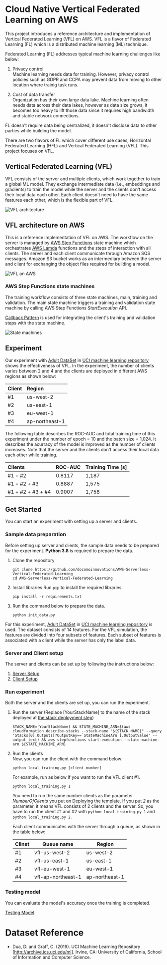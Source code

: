  # Cloud Native Vertical Federated Learning on AWS
This project introduces a reference architecture and implementation of Vertical Federated Learning (VFL) on AWS. VFL is a flavor of Federated Learning (FL) which is a distributed machine learning (ML) technique. 

Federated Learning (FL) addresses typical machine learning challenges like below:

1. Privacy control  
    Machine learning needs data for training. However, privacy control policies such as GDPR and CCPA may prevent data from moving to other location where trainig task runs.  

1. Cost of data transfer  
    Organization has their own large data lake. Machine learning often needs data across their data lakes, however as data size grows, it becomes too heavy to lift those data since it requires high bandwidth and stable network connections.

FL doesn't require data being centralized, it doesn't disclose data to other parties while building the model.

There are two flavors of FL which cover different use cases, Horizontal Federated Learning (HFL) and Vertical Federated Learning (VFL). This project focuses on VFL.

## Vertical Federated Learning (VFL)
VFL consists of the server and multiple clients, which work together to train a global ML model. They exchange intermediate data (i.e., embeddings and gradients) to train the model while the server and the clients don't access their local data each other. Each client doesn't need to have the same features each other, which is the flexible part of VFL.

![VFL architecture](_static/img/VFL%20architecture.png)

## VFL architecture on AWS
This is a reference implementation of VFL on AWS. The workflow on the server is managed by [AWS Step Functions](https://aws.amazon.com/step-functions/) state machine which orchestrates [AWS Lamda](https://aws.amazon.com/lambda/) functions and the steps of interaction with all clients. The server and each client communicate through Amazon SQS messages. Amazon S3 bucket works as an intermediary between the server and client for exchanging the object files required for building a model.  

![VFL on AWS](_static/img/VFL%20on%20AWS.png)

### AWS Step Functions state machines
The training workflow consists of three state machines, main, training and validation. The main state machine triggers a training and validation state machine by calling AWS Step Functions *StartExecution* API.  

[Callback Pattern](https://docs.aws.amazon.com/step-functions/latest/dg/callback-task-sample-sqs.html) is used for integrating the client's training and validation steps with the state machine.

![State machines](_static/img/State%20machines.png)

## Experiment
Our experiment with [Adult DataSet](https://archive.ics.uci.edu/ml/datasets/Adult) in [UCI machine learning repository](https://archive.ics.uci.edu/ml/index.php) shows the effectiveness of VFL. In the experiment, the number of clients varies between 2 and 4 and the clients are deployed in different AWS regions as shown below:

|Client|Region|
| :--- | :--- |
|#1|us-west-2|
|#2|us-east-1|
|#3|eu-west-1|
|#4|ap-northeast-1|

The following table describes the ROC-AUC and total training time of this experiment under the number of epoch = 10 and the batch size = 1,024.
It describes the acurracy of the model is improved as the number of clients increases. Note that the server and the clients don't access their local data each other while training.

|Clients|ROC-AUC|Training Time [s]|
| :--- | :--- | :--- |
| #1 + #2 | 0.8117 | 1,187 |
| #1 + #2 + #3 | 0.8887 | 1,575 |
| #1 + #2 + #3 + #4 | 0.9007 | 1,758 |

## Get Started
You can start an experiment with setting up a server and clients.

### Sample data preparation
Before setting up server and clients, the sample data needs to be prepared for the experiment.
**Python 3.8** is required to prepare the data.

1. Clone the repository
    ```shell
    git clone https://github.com/docomoinnovations/AWS-Serverless-Vertical-Federated-Learning
    cd AWS-Serverless-Vertical-Federated-Learning
    ```

1. Install libraries
    Run `pip` to install the required libraries.
    ```shell
    pip install -r requirements.txt
    ```

1. Run the command below to prepare the data.
    ```shell
    python init_data.py
    ```

For this experiment, [Adult DataSet](https://archive.ics.uci.edu/ml/datasets/Adult) in [UCI machine learning repository](https://archive.ics.uci.edu/) is used.  The dataset consists of 14 features. For the VFL simulation, the features are divided into four subsets of features. Each subset of features is associated with a client while the server has only the label data.

### Server and Client setup
The server and clients can be set up by following the instructions below:
1. [Server Setup](server/README.md)
1. [Client Setup](client/README.md)

### Run experiment
Both the server and the clients are set up, you can run the experiment.

1. Run the server (Replace [YourStackName] to the name of the stack deployed at [the stack deployment step](server/README.md#deploying-the-server))
    ```shell
    STACK_NAME=[YourStackName] && STATE_MACHINE_ARN=$(aws cloudformation describe-stacks --stack-name "${STACK_NAME}" --query 'Stacks[0].Outputs[?OutputKey==`StateMachineArn`].OutputValue' --output text) && aws stepfunctions start-execution --state-machine-arn ${STATE_MACHINE_ARN}
    ```

2. Run the clients  
    Now, you can run the client with the command below:
    ```shell
    python local_training.py [client-number]
    ```

    For example, run as below if you want to run the VFL client #1.
    ```shell
    python local_training.py 1
    ```

    You need to run the same number clients as the parameter *NumberOfClients* you put on [Deploying the template](server/README.md#deploying-the-server). If you put *2* as the parameter, it means VFL consists of 2 clients and the server. So, you have to run the client #1 and #2 with `python local_training.py 1` and `python local_training.py 2`.    

    Each client communicates with the server through a queue, as shown in the table below:

    |Clinet|Queue name|Region|
    | --- | --- | --- |
    |#1|vfl-us-west-2|us-west-2|
    |#2|vfl-us-east-1|us-east-1|
    |#3|vfl-eu-west-1|eu-west-1|
    |#4|vfl-ap-northeast-1|ap-northeast-1|

### Testing model
You can evaluate the model's accuracy once the training is completed. 

[Testing Model](test/README.md)

# Dataset Reference
- Dua, D. and Graff, C. (2019). UCI Machine Learning Repository [http://archive.ics.uci.edu/ml]. Irvine, CA: University of California, School of Information and Computer Science.
